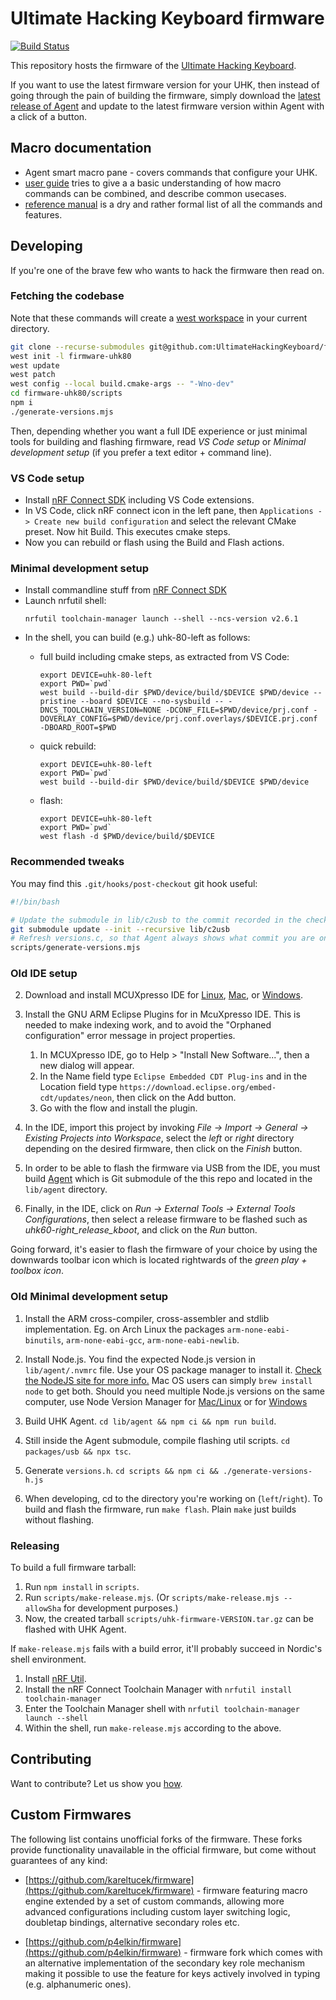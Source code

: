 # Ultimate Hacking Keyboard firmware

[![Build Status](https://cloud.drone.io/api/badges/UltimateHackingKeyboard/firmware/status.svg)](https://cloud.drone.io/UltimateHackingKeyboard/firmware)

This repository hosts the firmware of the [Ultimate Hacking Keyboard](https://ultimatehackingkeyboard.com/).

If you want to use the latest firmware version for your UHK, then instead of going through the pain of building the firmware, simply download the [latest release of Agent](https://github.com/UltimateHackingKeyboard/agent/releases/latest) and update to the latest firmware version within Agent with a click of a button.

## Macro documentation

- Agent smart macro pane - covers commands that configure your UHK. 
- [user guide](https://github.com/UltimateHackingKeyboard/firmware/blob/master/doc-dev/user-guide.md) tries to give a a basic understanding of how macro commands can be combined, and describe common usecases.
- [reference manual](https://github.com/UltimateHackingKeyboard/firmware/blob/master/doc-dev/reference-manual.md) is a dry and rather formal list of all the commands and features.

## Developing

If you're one of the brave few who wants to hack the firmware then read on.

### Fetching the codebase

Note that these commands will create a [west workspace](https://docs.zephyrproject.org/latest/develop/west/workspaces.html#t2-star-topology-application-is-the-manifest-repository) in your current directory.

```bash
git clone --recurse-submodules git@github.com:UltimateHackingKeyboard/firmware-uhk80.git
west init -l firmware-uhk80
west update
west patch
west config --local build.cmake-args -- "-Wno-dev"
cd firmware-uhk80/scripts
npm i
./generate-versions.mjs
```

Then, depending whether you want a full IDE experience or just minimal tools for building and flashing firmware, read *VS Code setup* or *Minimal development setup* (if you prefer a text editor + command line).

### VS Code setup

- Install [nRF Connect SDK](https://developer.nordicsemi.com/nRF_Connect_SDK/doc/latest/nrf/installation/install_ncs.html) including VS Code extensions.
- In VS Code, click nRF connect icon in the left pane, then `Applications -> Create new build configuration` and select the relevant CMake preset. Now hit Build. This executes cmake steps.
- Now you can rebuild or flash using the Build and Flash actions.

### Minimal development setup

- Install commandline stuff from [nRF Connect SDK](https://developer.nordicsemi.com/nRF_Connect_SDK/doc/latest/nrf/installation/install_ncs.html)
- Launch nrfutil shell:
    ```
    nrfutil toolchain-manager launch --shell --ncs-version v2.6.1
    ```
- In the shell, you can build (e.g.) uhk-80-left as follows:
  - full build including cmake steps, as extracted from VS Code:
    ```
    export DEVICE=uhk-80-left
    export PWD=`pwd`
    west build --build-dir $PWD/device/build/$DEVICE $PWD/device --pristine --board $DEVICE --no-sysbuild -- -DNCS_TOOLCHAIN_VERSION=NONE -DCONF_FILE=$PWD/device/prj.conf -DOVERLAY_CONFIG=$PWD/device/prj.conf.overlays/$DEVICE.prj.conf -DBOARD_ROOT=$PWD
    ```

  - quick rebuild:
    ```
    export DEVICE=uhk-80-left
    export PWD=`pwd`
    west build --build-dir $PWD/device/build/$DEVICE $PWD/device
    ```
  - flash:
    ```
    export DEVICE=uhk-80-left
    export PWD=`pwd`
    west flash -d $PWD/device/build/$DEVICE
    ```

### Recommended tweaks

You may find this `.git/hooks/post-checkout` git hook useful:

```bash
#!/bin/bash

# Update the submodule in lib/c2usb to the commit recorded in the checked-out commit
git submodule update --init --recursive lib/c2usb
# Refresh versions.c, so that Agent always shows what commit you are on (although it doesn't indicate unstaged changes)
scripts/generate-versions.mjs
```

### Old IDE setup

2. Download and install MCUXpresso IDE for [Linux](https://ultimatehackingkeyboard.com/mcuxpressoide/mcuxpressoide-11.2.0_4120.x86_64.deb.bin), [Mac](https://ultimatehackingkeyboard.com/mcuxpressoide/MCUXpressoIDE_11.2.0_4120.pkg), or [Windows](https://ultimatehackingkeyboard.com/mcuxpressoide/MCUXpressoIDE_11.2.0_4120.exe).

3. Install the GNU ARM Eclipse Plugins for in McuXpresso IDE. This is needed to make indexing work, and to avoid the "Orphaned configuration" error message in project properties. 
    1. In MCUXpresso IDE, go to Help > "Install New Software...", then a new dialog will appear.
    2. In the Name field type `Eclipse Embedded CDT Plug-ins` and in the Location field type `https://download.eclipse.org/embed-cdt/updates/neon`, then click on the Add button.
    3. Go with the flow and install the plugin.
    
4. In the IDE, import this project by invoking *File -> Import -> General -> Existing Projects into Workspace*, select the *left* or *right* directory depending on the desired firmware, then click on the *Finish* button.

5. In order to be able to flash the firmware via USB from the IDE, you must build [Agent](https://github.com/UltimateHackingKeyboard/agent) which is Git submodule of the this repo and located in the `lib/agent` directory.

6. Finally, in the IDE, click on *Run -> External Tools -> External Tools Configurations*, then select a release firmware to be flashed such as *uhk60-right_release_kboot*, and click on the *Run* button.

Going forward, it's easier to flash the firmware of your choice by using the downwards toolbar icon which is located rightwards of the *green play + toolbox icon*.

### Old Minimal development setup

1. Install the ARM cross-compiler, cross-assembler and stdlib implementation. Eg. on Arch Linux the packages `arm-none-eabi-binutils`, `arm-none-eabi-gcc`, `arm-none-eabi-newlib`.

2. Install Node.js. You find the expected Node.js version in `lib/agent/.nvmrc` file. Use your OS package manager to install it. [Check the NodeJS site for more info.](https://nodejs.org/en/download/package-manager/ "Installing Node.js via package manager") Mac OS users can simply `brew install node` to get both. Should you need multiple Node.js versions on the same computer, use Node Version Manager for [Mac/Linux](https://github.com/creationix/nvm) or for [Windows](https://github.com/coreybutler/nvm-windows)

3. Build UHK Agent. `cd lib/agent && npm ci && npm run build`.

4. Still inside the Agent submodule, compile flashing util scripts. `cd packages/usb && npx tsc`.

5. Generate `versions.h`. `cd scripts && npm ci && ./generate-versions-h.js`

6. When developing, cd to the directory you're working on (`left`/`right`). To build and flash the firmware, run `make flash`. Plain `make` just builds without flashing.

### Releasing

To build a full firmware tarball:

1. Run `npm install` in `scripts`.
2. Run `scripts/make-release.mjs`. (Or `scripts/make-release.mjs --allowSha` for development purposes.)
3. Now, the created tarball `scripts/uhk-firmware-VERSION.tar.gz` can be flashed with UHK Agent.

If `make-release.mjs` fails with a build error, it'll probably succeed in Nordic's shell environment.

1. Install [nRF Util](https://www.nordicsemi.com/Products/Development-tools/nRF-Util).
2. Install the nRF Connect Toolchain Manager with `nrfutil install toolchain-manager`
3. Enter the Toolchain Manager shell with `nrfutil toolchain-manager launch --shell`
4. Within the shell, run `make-release.mjs` according to the above.

## Contributing

Want to contribute? Let us show you [how](/CONTRIBUTING.md).

## Custom Firmwares

The following list contains unofficial forks of the firmware. These forks provide functionality unavailable in the official firmware, but come without guarantees of any kind:

- [https://github.com/kareltucek/firmware](https://github.com/kareltucek/firmware) - firmware featuring macro engine extended by a set of custom commands, allowing more advanced configurations including custom layer switching logic, doubletap bindings, alternative secondary roles etc.

- [https://github.com/p4elkin/firmware](https://github.com/p4elkin/firmware) - firmware fork which comes with an alternative implementation of the secondary key role mechanism making it possible to use the feature for keys actively involved in typing (e.g. alphanumeric ones).


